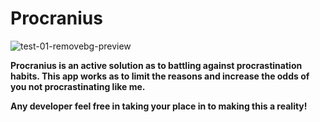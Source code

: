 # Procranius

![test-01-removebg-preview](https://user-images.githubusercontent.com/19788638/203347615-ae2f6a40-ac89-49b9-9490-f562a3f48153.png)

**Procranius is an active solution as to battling against procrastination habits. This app works as to limit the reasons and increase the odds of you not procrastinating like me.**

**Any developer feel free in taking your place in to making this a reality!**
